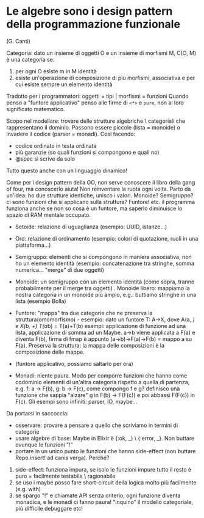 
# Le algebre sono i design pattern della programmazione funzionale
(G. Canti)

Categoria: dato un insieme di oggetti O e un insieme di morfismi M, C(O, M) è una categoria se:
1) per ogni O esiste m in M identità
2) esiste un'operazione di composizione di più morfismi, associativa e per cui esiste sempre un elemento identità

Tradotto per i programmatori: 
oggetti = tipi | morfismi = funzioni
Quando penso a "funtore applicativo" penso alle firme di `<*>` e `pure`, non al loro significato matematico.

Scopo nel modellare: trovare delle strutture algebriche \ categoriali che rappresentano il dominio. Possono essere piccole (lista = monoide) o invadere il codice (parser = monadi). Così facendo:
- codice ordinato in testa ordinata
- più garanzie (so quali funzioni si compongono e quali no)
- @spec si scrive da solo

Tutto questo anche con un linguaggio dinamico! 

Come per i design pattern della OO, non serve conoscere il libro della gang of four, ma conoscerlo aiuta! Non reinventare la ruota ogni volta.
Parto da un'idea: ho due strutture identiche, unisco i valori. Monoide? Semigruppo? ci sono funzioni che si applicano sulla struttura? Funtore! etc. il programma funziona anche se non so cosa è un funtore, ma saperlo diminuisce lo spazio di RAM mentale occupato.

- Setoide: relazione di uguaglianza (esempio: UUID, istanze...)

- Ord: relazione di ordinamento (esempio: colori di quotazione, ruoli in una piattaforma...)

- Semigruppo: elementi che si compongono in maniera associativa, non ho un elemento identità (esempio: concatenazione tra stringhe, somma numerica... "merge" di due oggetti)

- Monoide: un semigruppo con un elemento identità (come sopra, tranne probabilmente per il merge tra oggetti) . Monoide libero: mappiamo la nostra categoria in un monoide più ampio, e.g.: buttiamo stringhe in una lista (esempio Bolla)

- Funtore: "mappa" tra due categorie che ne preserva la struttura(omomorfismo) - esempio: dato un funtore T: A->X, dove A(a, *) e X(b, +) T(a*b) = T(a)+T(b)
esempi: applicazione di funzione ad una lista, applicazione di somma ad un Maybe. a->b viene applicata a F(a) e diventa F(b), firma di fmap è appunto (a->b)->F(a)->F(b) = mappo a su F(a). Preserva la struttura: la mappa delle composizioni è la composizione delle mappe.

- (funtore applicativo, possiamo saltarlo per ora)

- Monadi: niente paura. Modo per comporre funzioni che hanno come codominio elementi di un'altra categoria rispetto a quella di partenza, e.g. f: a -> F(b), g: b -> F(c), come compongo f e g? definisco una funzione che sappia "alzare" g in F(b) -> F(F(c)) e poi abbassi F(F(c)) in F(c).
Gli esempi sono infiniti: parser, IO, maybe...

Da portarsi in saccoccia:
- osservare: provare a pensare a quello che scriviamo in termini di categorie
- usare algebre di base: Maybe in Elixir è {:ok, _} \ {:error, _}. Non buttare ovunque le funzioni "!"
- portare in un unico punto le funzioni che hanno side-effect (non buttare Repo.insert! ad canis verga). Perché?
1) side-effect: funziona impura, se isolo le funzioni impure tutto il resto è puro = facilmente testabile \ ragionabile
2) se uso i maybe posso fare short-circuit della logica molto più facilmente (e.g. with)
3) se spargo "!" e chiamate API senza criterio, ogni funzione diventa monadica, e le monadi ci fanno paura! "inquino" il modello categoriale, più difficile debuggare etc!